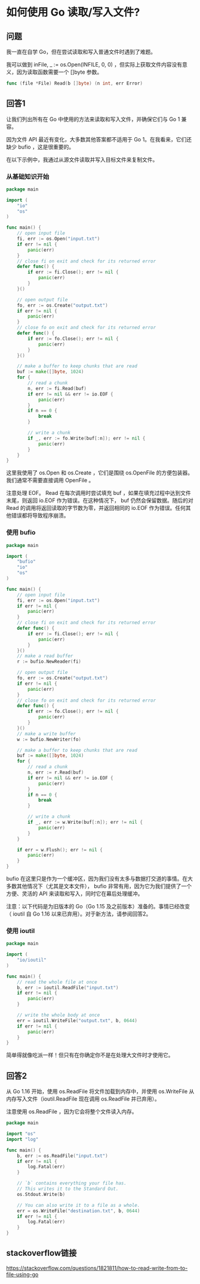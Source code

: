 # 如何使用 Go 读取/写入文件?

## 问题
我一直在自学 Go，但在尝试读取和写入普通文件时遇到了难题。

我可以做到 inFile, _ := os.Open(INFILE, 0, 0) ，但实际上获取文件内容没有意义，因为读取函数需要一个 []byte 参数。

```go
func (file *File) Read(b []byte) (n int, err Error)
```

## 回答1
让我们列出所有在 Go 中使用的方法来读取和写入文件，并确保它们与 Go 1 兼容。

因为文件 API 最近有变化，大多数其他答案都不适用于 Go 1。在我看来，它们还缺少 bufio ，这是很重要的。

在以下示例中，我通过从源文件读取并写入目标文件来复制文件。

### 从基础知识开始
```go
package main

import (
    "io"
    "os"
)

func main() {
    // open input file
    fi, err := os.Open("input.txt")
    if err != nil {
        panic(err)
    }
    // close fi on exit and check for its returned error
    defer func() {
        if err := fi.Close(); err != nil {
            panic(err)
        }
    }()

    // open output file
    fo, err := os.Create("output.txt")
    if err != nil {
        panic(err)
    }
    // close fo on exit and check for its returned error
    defer func() {
        if err := fo.Close(); err != nil {
            panic(err)
        }
    }()

    // make a buffer to keep chunks that are read
    buf := make([]byte, 1024)
    for {
        // read a chunk
        n, err := fi.Read(buf)
        if err != nil && err != io.EOF {
            panic(err)
        }
        if n == 0 {
            break
        }

        // write a chunk
        if _, err := fo.Write(buf[:n]); err != nil {
            panic(err)
        }
    }
}
```
这里我使用了 os.Open 和 os.Create ，它们是围绕 os.OpenFile 的方便包装器。我们通常不需要直接调用 OpenFile 。

注意处理 EOF。 Read 在每次调用时尝试填充 buf ，如果在填充过程中达到文件末尾，则返回 io.EOF 作为错误。在这种情况下， buf 仍然会保留数据。随后的对 Read 的调用将返回读取的字节数为零，并返回相同的 io.EOF 作为错误。任何其他错误都将导致程序崩溃。

### 使用 bufio
```go
package main

import (
    "bufio"
    "io"
    "os"
)

func main() {
    // open input file
    fi, err := os.Open("input.txt")
    if err != nil {
        panic(err)
    }
    // close fi on exit and check for its returned error
    defer func() {
        if err := fi.Close(); err != nil {
            panic(err)
        }
    }()
    // make a read buffer
    r := bufio.NewReader(fi)

    // open output file
    fo, err := os.Create("output.txt")
    if err != nil {
        panic(err)
    }
    // close fo on exit and check for its returned error
    defer func() {
        if err := fo.Close(); err != nil {
            panic(err)
        }
    }()
    // make a write buffer
    w := bufio.NewWriter(fo)

    // make a buffer to keep chunks that are read
    buf := make([]byte, 1024)
    for {
        // read a chunk
        n, err := r.Read(buf)
        if err != nil && err != io.EOF {
            panic(err)
        }
        if n == 0 {
            break
        }

        // write a chunk
        if _, err := w.Write(buf[:n]); err != nil {
            panic(err)
        }
    }

    if err = w.Flush(); err != nil {
        panic(err)
    }
}
```
bufio 在这里只是作为一个缓冲区，因为我们没有太多与数据打交道的事情。在大多数其他情况下（尤其是文本文件）， bufio 非常有用，因为它为我们提供了一个方便、灵活的 API 来读取和写入，同时它在幕后处理缓冲。

注意：以下代码是为旧版本的 Go（Go 1.15 及之前版本）准备的。事情已经改变（ ioutil 自 Go 1.16 以来已弃用）。对于新方法，请参阅回答2。
###  使用 ioutil
```go
package main

import (
    "io/ioutil"
)

func main() {
    // read the whole file at once
    b, err := ioutil.ReadFile("input.txt")
    if err != nil {
        panic(err)
    }

    // write the whole body at once
    err = ioutil.WriteFile("output.txt", b, 0644)
    if err != nil {
        panic(err)
    }
}
```
简单得就像吃派一样！但只有在你确定你不是在处理大文件时才使用它。



## 回答2
从 Go 1.16 开始，使用 os.ReadFile 将文件加载到内存中，并使用 os.WriteFile 从内存写入文件（ioutil.ReadFile 现在调用 os.ReadFile 并已弃用）。

注意使用 os.ReadFile ，因为它会将整个文件读入内存。

```go
package main

import "os"
import "log"

func main() {
    b, err := os.ReadFile("input.txt")
    if err != nil {
        log.Fatal(err)
    }

    // `b` contains everything your file has.
    // This writes it to the Standard Out.
    os.Stdout.Write(b)

    // You can also write it to a file as a whole.
    err = os.WriteFile("destination.txt", b, 0644)
    if err != nil {
        log.Fatal(err)
    }
}
```

## stackoverflow链接
https://stackoverflow.com/questions/1821811/how-to-read-write-from-to-file-using-go